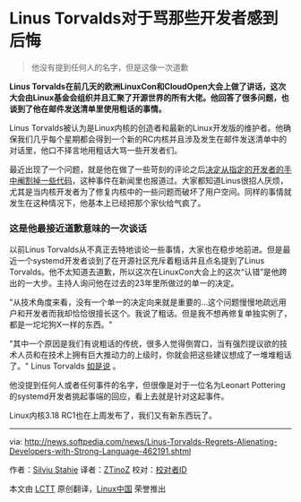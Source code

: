 Linus Torvalds对于骂那些开发者感到后悔
================================================================================
> 他没有提到任何人的名字，但是这像一次道歉

**Linus Torvalds在前几天的欧洲LinuxCon和CloudOpen大会上做了讲话，这次大会由Linux基金会组织并且汇聚了开源世界的所有大佬。他回答了很多问题，也谈到了他在邮件发送清单里使用粗话的事情。**

Linus Torvalds被认为是Linux内核的创造者和最新的Linux开发版的维护者。他确保我们几乎每个星期都会得到一个新的RC内核并且涉及发生在邮件发送清单中的对话里，他口不择言地用粗话大骂一些开发者们。

最近出现了一个问题，就是他在做了一些苛刻的评论之后[决定从指定的开发者的手中阉割掉一些代码][1]，这种事件在新闻里也报道过。大家都知道Linus很招人厌烦，尤其是当内核开发者为了修复内核中的一些问题而破坏了用户空间。同样的事情就发生在这种情况下，他基本上已经把那个家伙给气疯了。

### 这是他最接近道歉意味的一次谈话 ###

以前Linus Torvalds从不真正去特地谈论一些事情，大家也在稳步地前进。但是最近一个systemd开发者谈到了在开源社区充斥着粗话并且点名提到了Linus Torvalds。他不太知道去道歉，所以这次在LinuxCon大会上的这次“认错”是他跨出的一大步。主持人询问他在过去的23年里所做过的单一的决定。

"从技术角度来看，没有一个单一的决定向来就是重要的...这个问题慢慢地疏远用户和开发者而我却恰恰很擅长这个。我说了粗话。但是我不想再修复单独实例了，都是一坨坨狗X一样的东西。"

"其中一个原因是我们有说粗话的传统，很多人觉得倒胃口，当有强烈提议欲的技术人员和在技术上拥有巨大推动力的上级时，你就会把这些建议想成了一堆堆粗话了。" Linus Torvalds [如是说][2] 。

他没提到任何人或者任何事件的名字，但很像是对于一位名为Leonart Pottering的systemd开发者挑起事端的回应，看上去就是针对这起事件。

Linux内核3.18 RC1也在上周发布了，我们又有新东西玩了。 

--------------------------------------------------------------------------------

via: http://news.softpedia.com/news/Linus-Torvalds-Regrets-Alienating-Developers-with-Strong-Language-462191.shtml

作者：[Silviu Stahie][a]
译者：[ZTinoZ](https://github.com/ZTinoZ)
校对：[校对者ID](https://github.com/校对者ID)

本文由 [LCTT](https://github.com/LCTT/TranslateProject) 原创翻译，[Linux中国](http://linux.cn/) 荣誉推出

[a]:http://news.softpedia.com/editors/browse/silviu-stahie
[1]:http://news.softpedia.com/news/Linus-Torvalds-Block-All-Code-from-Systemd-Developer-for-the-Linux-Kernel-435714.shtml
[2]:http://www.linux.com/news/featured-blogs/200-libby-clark/791788-linus-torvalds-best-quotes-from-linuxcon-europe-2014

